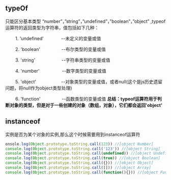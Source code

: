 <!--
 * @Description: 
 * @Version: 1.0
 * @Autor: ziwei
 * @Date: 2021-04-02 14:22:13
 * @LastEditors: ziwei
 * @LastEditTime: 2021-04-02 14:34:37
-->
## typeOf
 只能区分基本类型 “number”，”string”，”undefined”，”boolean”，”object” ,typeof运算符的返回类型为字符串，值包括如下几种：

        1. 'undefined'              --未定义的变量或值

        2. 'boolean'                 --布尔类型的变量或值

        3. 'string'                     --字符串类型的变量或值

        4. 'number'                  --数字类型的变量或值

        5. 'object'                    --对象类型的变量或值，或者null(这个是js历史遗留问题，将null作为object类型处理)

        6. 'function'                 --函数类型的变量或值
**总结：typeof运算符用于判断对象的类型，但是对于一些创建的对象（数组，对象），它们都会返回'object'**

## instanceof
实例是否为某个对象的实例,那么这个时候需要用到instanceof运算符
```javascript
onsole.log(Object.prototype.toString.call(123)) //[object Number]
console.log(Object.prototype.toString.call('123')) //[object String]
console.log(Object.prototype.toString.call(undefined)) //[object Undefined]
console.log(Object.prototype.toString.call(true)) //[object Boolean]
console.log(Object.prototype.toString.call({})) //[object Object]
console.log(Object.prototype.toString.call([])) //[object Array]
console.log(Object.prototype.toString.call(function(){})) //[object Function]
```
